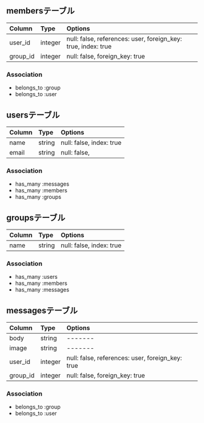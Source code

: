 ## membersテーブル

| Column   | Type    | Options |
|:-------- |:------- |:------- |
| user_id  | integer | null: false, references: user, foreign_key: true, index: true |
| group_id | integer | null: false, foreign_key: true |

### Association
- belongs_to :group
- belongs_to :user

## usersテーブル
| Column | Type   | Options |
|:------ |:------ |:------- |
| name   | string | null: false, index: true |
| email  | string | null: false, |

### Association
- has_many :messages
- has_many :members
- has_many :groups

## groupsテーブル
| Column | Type   | Options |
|:------ |:------ |:------- |
| name   | string | null: false, index: true |

### Association
- has_many :users
- has_many :members
- has_many :messages

## messagesテーブル
| Column   | Type    | Options |
|:-------- |:------- |:------- |
| body     | string  | ------- |
| image    | string  | ------- |
| user_id  | integer | null: false, references: user, foreign_key: true |
| group_id |integer  | null: false, foreign_key: true |

### Association
- belongs_to :group
- belongs_to :user

